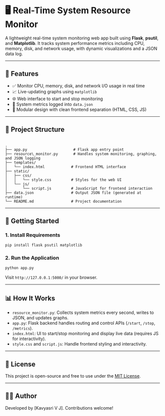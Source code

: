 # 🖥️ Real-Time System Resource Monitor

A lightweight real-time system monitoring web app built using **Flask**, **psutil**, and **Matplotlib**. It tracks system performance metrics including CPU, memory, disk, and network usage, with dynamic visualizations and a JSON data log.

---

## 🔧 Features

- ✅ Monitor CPU, memory, disk, and network I/O usage in real time  
- 📈 Live-updating graphs using `matplotlib`  
- 🌐 Web interface to start and stop monitoring  
- 💾 System metrics logged into `data.json`  
- 🧩 Modular design with clean frontend separation (HTML, CSS, JS)

---

## 📁 Project Structure

```

.
├── app.py                     # Flask app entry point
├── resource\_monitor.py       # Handles system monitoring, graphing, and JSON logging
├── templates/
│   └── index.html            # Frontend HTML interface
├── static/
│   ├── css/
│   │   └── style.css         # Styles for the web UI
│   └── js/
│       └── script.js         # JavaScript for frontend interaction
├── data.json                 # Output JSON file (generated at runtime)
└── README.md                 # Project documentation

````

---

## 🚀 Getting Started

### 1. Install Requirements

```bash
pip install flask psutil matplotlib
````

### 2. Run the Application

```bash
python app.py
```

Visit `http://127.0.0.1:5000/` in your browser.

---

## 📊 How It Works

* `resource_monitor.py`: Collects system metrics every second, writes to JSON, and updates graphs.
* `app.py`: Flask backend handles routing and control APIs (`/start`, `/stop`, `/metrics`).
* `index.html`: UI to start/stop monitoring and display live data (requires JS for interactivity).
* `style.css` and `script.js`: Handle frontend styling and interactivity.

---

## 📝 License

This project is open-source and free to use under the [MIT License](LICENSE).

---

## 🙋‍♀️ Author

Developed by \[Kavyasri V J]. Contributions welcome!


